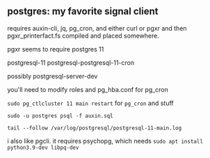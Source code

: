 ## postgres: my favorite signal client

requires auxin-cli, jq, pg\_cron, and either curl or pgxr and then pgxr\_printerfact.fs compiled and placed somewhere.

pgxr seems to require postgres 11

postgresql-11 postgresql-postgresql-11-cron

possibly postgresql-server-dev

you'll need to modify roles and pg\_hba.conf for pg\_cron

`sudo pg_ctlcluster 11 main restart` for `pg_cron` and stuff

`sudo -u postgres psql -f auxin.sql`

`tail --follow /var/log/postgresql/postgresql-11-main.log`

i also like pgcli. it requires psychopg, which needs `sudo apt install python3.9-dev libpq-dev`


